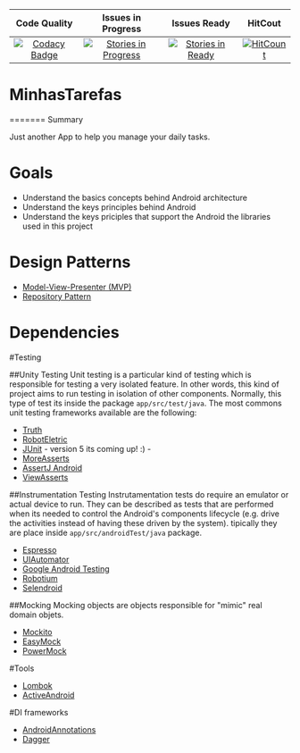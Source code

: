 | Code Quality | Issues in Progress | Issues Ready | HitCout |
|:-:|:-:|:-:|:-:|
|[![Codacy Badge](https://api.codacy.com/project/badge/Grade/485163af383d4a59a4a4e9249a121cb5)](https://www.codacy.com/app/felipexw/MinhasTarefas?utm_source=github.com&amp;utm_medium=referral&amp;utm_content=felipexw/MinhasTarefas&amp;utm_campaign=Badge_Grade)|[![Stories in Progress](https://badge.waffle.io/luankevinferreira/expenses.svg?label=In%20Progress&title=In%20Progress)](http://waffle.io/luankevinferreira/expenses)|[![Stories in Ready](https://badge.waffle.io/felipexw/MinhasTarefas.svg?label=ready&title=Ready)](http://waffle.io/felipexw/MinhasTarefas)|[![HitCount](https://hitt.herokuapp.com/felipexw/minhas-tarefas.svg)](https://github.com/felipexw/MinhasTarefas)

# MinhasTarefas

=======
Summary

Just another App to help you manage your daily tasks.


Goals
======

- Understand the basics concepts behind Android architecture
- Understand the keys principles behind Android
- Understand the keys priciples that support the Android the libraries used in this project


Design Patterns
=======

- [Model-View-Presenter (MVP)](https://pt.wikipedia.org/wiki/Model-view-presenter)
- [Repository Pattern](http://blog.caelum.com.br/repository-seu-modelo-mais-orientado-a-objeto/)


Dependencies
======= 

#Testing


##Unity Testing
Unit testing is a particular kind of testing which is responsible for testing a very isolated feature. In other words, this kind of project aims to run testing in isolation of other components. Normally, this type of test its inside the package ```app/src/test/java```.
The most commons unit testing frameworks available are the following:

- [Truth](https://github.com/google/truth)
- [RobotEletric](http://robolectric.org/)
- [JUnit](http://junit.org/junit4/) - version 5 its coming up! :) -
- [MoreAsserts](https://developer.android.com/reference/android/test/MoreAsserts.html)
- [AssertJ Android](http://square.github.io/assertj-android/)
- [ViewAsserts](https://developer.android.com/reference/android/test/ViewAsserts.html)

##Instrumentation Testing
Instrutamentation tests do require an emulator or actual device to run. They can be described as tests that are performed when its needed to control the Android's components lifecycle (e.g. drive the activities instead of having these driven by the system). tipically they are place inside ```app/src/androidTest/java``` package.

- [Espresso](https://developer.android.com/training/testing/ui-testing/espresso-testing.html)
- [UIAutomator](https://developer.android.com/training/testing/ui-testing/uiautomator-testing.html)
- [Google Android Testing](https://developer.android.com/studio/test/index.html)
- [Robotium](https://github.com/RobotiumTech/robotium)
- [Selendroid](http://selendroid.io/)


##Mocking 
Mocking objects are objects responsible for "mimic" real domain objets. 

- [Mockito](http://mockito.org/)
- [EasyMock](http://easymock.org/)
- [PowerMock](https://github.com/jayway/powermock)


#Tools

- [Lombok](https://projectlombok.org/)
- [ActiveAndroid](http://www.activeandroid.com/)

#DI frameworks
- [AndroidAnnotations](http://androidannotations.org/)
- [Dagger](http://square.github.io/dagger/)


